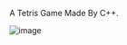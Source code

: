A Tetris Game Made By C++.

![image](https://github.com/user-attachments/assets/194a6be6-b326-491e-b971-3d84a8ddcfa9)
